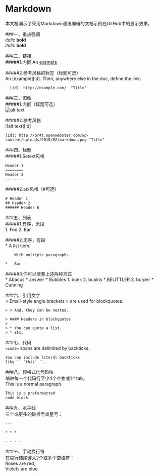 Markdown  
========  
本文档演示了采用Markdown语法编辑的文档示例在GitHub中的显示效果。  

###一、重点强调  
    *italic*   **bold**  
    _italic_   __bold__  
 
###二、链接  
#####1.内嵌 
    An [example](http://url.com/ "Title")  

#####2.参考风格的标签（标题可选）  
    An [example][id]. Then, anywhere
    else in the doc, define the link:
    
      [id]: http://example.com/  "Title"  
  
###三、图像  
#####1.内嵌（标题可选）  
    ![alt text](http://pr4t.openwebster.com/wp-content/uploads/2010/02/markdown.png "Title")  
 
#####2.参考风格  
    ![alt text][id]
    
    [id]: http://pr4t.openwebster.com/wp-content/uploads/2010/02/markdown.png "Title"  

###四、标题    
#####1.Setext风格  
  
    Header 1  
    ========  
    Header 2  
    --------    

#####2.atx风格（#可选）  

    # Header 1    
    ## Header 2    
    ###### Header 6    

###五、列表  
#####1.有序，无段  
    1.  Foo
    2.  Bar  
 
#####2.无序，有段  
    *   A list item.
    
        With multiple paragraphs.

    *   Bar  
  
#####3.你可以嵌套上述两种方式  
    *   Abacus
        * answer
    *   Bubbles
        1.  bunk
        2.  bupkis
            * BELITTLER
        3. burper
    *   Cunning  
 
###六、引用文字  
    > Email-style angle brackets
    > are used for blockquotes.

    > > And, they can be nested.

    > #### Headers in blockquotes
    > 
    > * You can quote a list.
    > * Etc.  
  
###七、代码  
    `<code>` spans are delimited
    by backticks.

    You can include literal backticks
    like `` `this` ``.  
 
###八、预格式化代码块  
缩进每一个代码行至少4个空格或1个tab。  
This is a normal paragraph.

    This is a preformatted
    code block.  
  
###九、水平线     
三个或更多的破折号或星号：

    --- 

    * * *

    - - - - 
 
###十、手动换行符  
在每行结尾键入2个或多个空格符：  
    Roses are red,     
    Violets are blue.  
